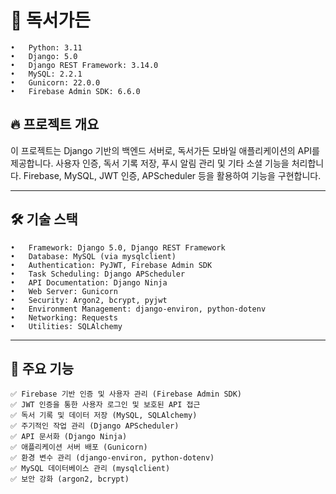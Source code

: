 # 📱 독서가든

	•	Python: 3.11
	•	Django: 5.0
	•	Django REST Framework: 3.14.0
	•	MySQL: 2.2.1
	•	Gunicorn: 22.0.0
	•	Firebase Admin SDK: 6.6.0

## 🔥 프로젝트 개요

이 프로젝트는 Django 기반의 백엔드 서버로, 독서가든 모바일 애플리케이션의 API를 제공합니다. 
사용자 인증, 독서 기록 저장, 푸시 알림 관리 및 기타 소셜 기능을 처리합니다.
Firebase, MySQL, JWT 인증, APScheduler 등을 활용하여 기능을 구현합니다.

---

## 🛠️ 기술 스택

	•	Framework: Django 5.0, Django REST Framework
	•	Database: MySQL (via mysqlclient)
	•	Authentication: PyJWT, Firebase Admin SDK
	•	Task Scheduling: Django APScheduler
	•	API Documentation: Django Ninja
	•	Web Server: Gunicorn
	•	Security: Argon2, bcrypt, pyjwt
	•	Environment Management: django-environ, python-dotenv
	•	Networking: Requests
	•	Utilities: SQLAlchemy

---

## 📌 주요 기능

	✅ Firebase 기반 인증 및 사용자 관리 (Firebase Admin SDK)
	✅ JWT 인증을 통한 사용자 로그인 및 보호된 API 접근
	✅ 독서 기록 및 데이터 저장 (MySQL, SQLAlchemy)
	✅ 주기적인 작업 관리 (Django APScheduler)
	✅ API 문서화 (Django Ninja)
	✅ 애플리케이션 서버 배포 (Gunicorn)
	✅ 환경 변수 관리 (django-environ, python-dotenv)
	✅ MySQL 데이터베이스 관리 (mysqlclient)
	✅ 보안 강화 (argon2, bcrypt)

